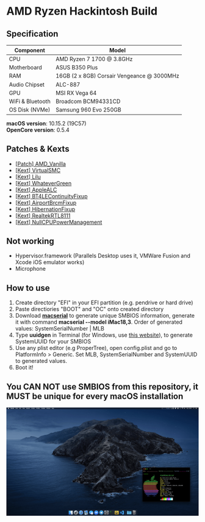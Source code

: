 # AMD Ryzen Hackintosh Build

## Specification
| **Component** | **Model** |
| ------------- | --------- |
| CPU | AMD Ryzen 7 1700 @ 3.8GHz |
| Motherboard | ASUS B350 Plus |
| RAM | 16GB (2 x 8GB) Corsair Vengeance @ 3000MHz |
| Audio Chipset | ALC-887 |
| GPU | MSI RX Vega 64 |
| WiFi & Bluetooth | Broadcom BCM94331CD |
| OS Disk (NVMe) | Samsung 960 Evo 250GB |

**macOS version**: 10.15.2 (19C57)  
**OpenCore version**: 0.5.4  

## Patches & Kexts
 - [[Patch] AMD_Vanilla](https://github.com/AMD-OSX/AMD_Vanilla)
 - [[Kext] VirtualSMC](https://github.com/acidanthera/VirtualSMC)
 - [[Kext] Lilu](https://github.com/acidanthera/Lilu)
 - [[Kext] WhateverGreen](https://github.com/acidanthera/WhateverGreen)
 - [[Kext] AppleALC](https://github.com/acidanthera/AppleALC)
 - [[Kext] BT4LEContinuityFixup](https://github.com/acidanthera/BT4LEContiunityFixup)
 - [[Kext] AirportBrcmFixup](https://github.com/acidanthera/AirportBrcmFixup)
 - [[Kext] HibernationFixup](https://github.com/acidanthera/HibernationFixup)
 - [[Kext] RealtekRTL8111](https://bitbucket.org/RehabMan/os-x-realtek-network/downloads/)
 - [[Kext] NullCPUPowerManagement](https://cdn.discordapp.com/attachments/263757191608139779/643751774666358794/NullCPUPowerManagement.kext.zip)  

## Not working
 - Hypervisor.framework (Parallels Desktop uses it, VMWare Fusion and Xcode iOS emulator works)
 - Microphone

## How to use
  1. Create directory "EFI" in your EFI partition (e.g. pendrive or hard drive)
  2. Paste directiories "BOOT" and "OC" onto created directory
  3. Download [**macserial**](https://github.com/acidanthera/MacInfoPkg/releases) to generate unique SMBIOS information, generate it with command **macserial --model iMac18,3**. Order of generated values: SystemSerialNumber | MLB
  4. Type **uuidgen** in Terminal (for Windows, use [this website](https://www.uuidgenerator.net/)), to generate SystemUUID for your SMBIOS
  5. Use any plist editor (e.g ProperTree), open config.plist and go to PlatformInfo > Generic. Set MLB, SystemSerialNumber and SystemUUID to generated values.
  6. Boot it!

## You CAN NOT use SMBIOS from this repository, it MUST be unique for every macOS installation

![Screenshot](/screenshot.png?raw=true)
